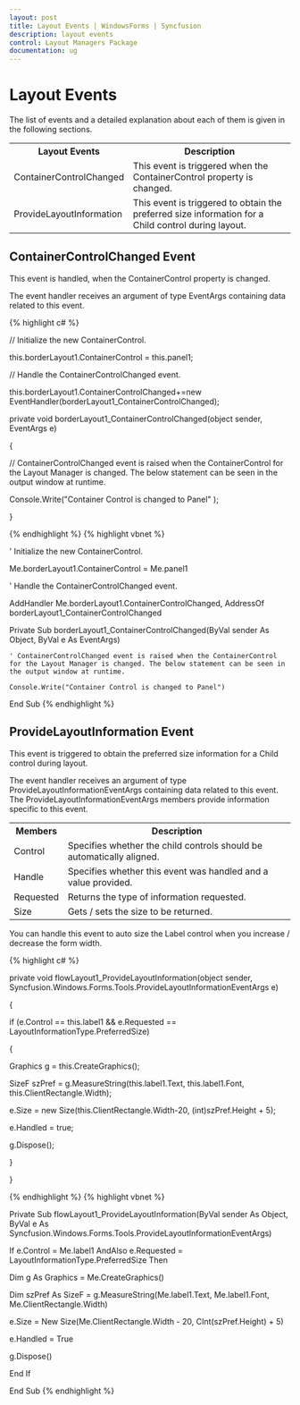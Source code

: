 ```yaml
---
layout: post
title: Layout Events | WindowsForms | Syncfusion
description: layout events
control: Layout Managers Package
documentation: ug
---
```

# Layout Events

The list of events and a detailed explanation about each of them is given in the following sections.



<table>
<tr>
<th>
Layout Events</th><th>
Description</th></tr>
<tr>
<td>
ContainerControlChanged</td><td>
This event is triggered when the ContainerControl property is changed.</td></tr>
<tr>
<td>
ProvideLayoutInformation</td><td>
This event is triggered to obtain the preferred size information for a Child control during layout.</td></tr>
</table>


## ContainerControlChanged Event

This event is handled, when the ContainerControl property is changed.

The event handler receives an argument of type EventArgs containing data related to this event.


{% highlight c# %}


// Initialize the new ContainerControl.

this.borderLayout1.ContainerControl = this.panel1;



// Handle the ContainerControlChanged event.

this.borderLayout1.ContainerControlChanged+=new EventHandler(borderLayout1_ContainerControlChanged);



private void borderLayout1_ContainerControlChanged(object sender, EventArgs e)

{

// ContainerControlChanged event is raised when the ContainerControl for the Layout Manager is changed. The below statement can be seen in the output window at runtime.

Console.Write("Container Control is changed to Panel" );

}


{% endhighlight  %}
{% highlight vbnet %}




' Initialize the new ContainerControl. 

Me.borderLayout1.ContainerControl = Me.panel1 



' Handle the ContainerControlChanged event. 

AddHandler Me.borderLayout1.ContainerControlChanged, AddressOf borderLayout1_ContainerControlChanged 



Private Sub borderLayout1_ContainerControlChanged(ByVal sender As Object, ByVal e As EventArgs)

    ' ContainerControlChanged event is raised when the ContainerControl for the Layout Manager is changed. The below statement can be seen in the output window at runtime. 

    Console.Write("Container Control is changed to Panel")

End Sub
{% endhighlight  %}

## ProvideLayoutInformation Event

This event is triggered to obtain the preferred size information for a Child control during layout.

The event handler receives an argument of type ProvideLayoutInformationEventArgs containing data related to this event. The ProvideLayoutInformationEventArgs members provide information specific to this event.



<table>
<tr>
<th>
Members</th><th>
Description</th></tr>
<tr>
<td>
Control</td><td>
Specifies whether the child controls should be automatically aligned.</td></tr>
<tr>
<td>
Handle</td><td>
Specifies whether this event was handled and a value provided.</td></tr>
<tr>
<td>
Requested</td><td>
Returns the type of information requested.</td></tr>
<tr>
<td>
Size</td><td>
Gets / sets the size to be returned.</td></tr>
</table>


You can handle this event to auto size the Label control when you increase / decrease the form width.


{% highlight c# %}


private void flowLayout1_ProvideLayoutInformation(object sender, Syncfusion.Windows.Forms.Tools.ProvideLayoutInformationEventArgs e)

{

if (e.Control == this.label1 && e.Requested == LayoutInformationType.PreferredSize)

{

Graphics g = this.CreateGraphics();

SizeF szPref = g.MeasureString(this.label1.Text, this.label1.Font, this.ClientRectangle.Width);

e.Size = new Size(this.ClientRectangle.Width-20, (int)szPref.Height + 5);

e.Handled = true;

g.Dispose();

}

}



{% endhighlight  %}
{% highlight vbnet %}



Private Sub flowLayout1_ProvideLayoutInformation(ByVal sender As Object, ByVal e As Syncfusion.Windows.Forms.Tools.ProvideLayoutInformationEventArgs)

If e.Control = Me.label1 AndAlso e.Requested = LayoutInformationType.PreferredSize Then

Dim g As Graphics = Me.CreateGraphics()

Dim szPref As SizeF = g.MeasureString(Me.label1.Text, Me.label1.Font, Me.ClientRectangle.Width)

e.Size = New Size(Me.ClientRectangle.Width - 20, CInt(szPref.Height) + 5)

e.Handled = True

g.Dispose()

End If

End Sub
{% endhighlight  %}

